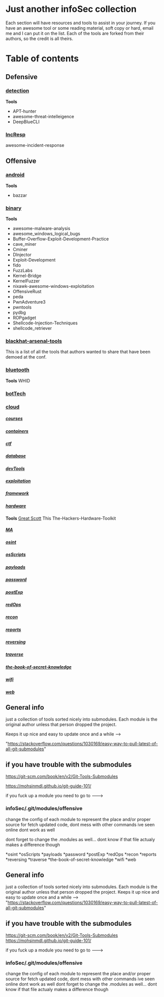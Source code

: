 # Just another infoSec collection

Each section will have resources and tools to assist in your journey. If you have an awesome tool or some reading material, soft copy or hard, email me and I can put it on the list. Each of the tools are forked from their authors, so the credit is all theirs.


# Table of contents

## Defensive

### [detection](./defensive/detection)

**Tools**

- APT-hunter
- awesome-threat-intelleigence
- DeepBlueCLI

### [IncResp](./defensive/IncResponse)

awesome-incident-response

## Offensive

### [android](./offense/android)

**Tools**

- bazzar

### [binary](./offense/binary)

**Tools**
- awesome-malware-analysis
- awesome_windows_logical_bugs
- Buffer-Overflow-Exploit-Development-Practice
- cave_miner
- Cminer
- DInjector
- Exploit-Development
- fido
- FuzzLabs
- Kernel-Bridge
- KernelFuzzer
- nixawk-awesome-windows-exploitation
- OffensiveRust
- peda
- PwnAdventure3
- pwntools
- pydbg
- ROPgadget
- Shellcode-Injection-Techniques
- shellcode_retriever

### [blackhat-arsenal-tools](./offense/blackhat-arsenal-tools)

This is a list of all the tools that authors wanted to share that have been demoed at the conf.

### [bluetooth](./offense/bluetooth)

**Tools**
WHID

### [botTech](./offense/botTech)

### [cloud](./offense/cloud)

##### [courses](./offense/courses)

##### [containers](./offense/containers)

##### [ctf](./offense/ctf)

##### [database](./offense/database)

##### [devTools](./offense/devTools)

##### [exploitation](./offense/exploitation)

##### [framework](./offense/framework)

##### [hardware](./offense/hardware)

**Tools**
[Great Scott](https://greatscottgadgets.com/)
This 
The-Hackers-Hardware-Toolkit

##### [MA](./offense/MA)

##### [osint](./offense/osint)

##### [osScripts](./offense/osScripts)

##### [payloads](./offense/payloads)

##### [password](./offense/password)

##### [postExp](./offense/postExp)

##### [redOps](./offense/redOps)

##### [recon](./offense/recon)

##### [reports](./offense/reports)

##### [reversing](./offense/reversing)

##### [traverse](./offense/traverse)

##### [the-book-of-secret-knowledge](./offense/the-book-of-secret-knowledge)

##### [wifi](./offense/wifi)

##### [web](./offense/web)

## General info

just a collection of tools sorted nicely into submodules. Each module is the original author unless that person dropped the project.

Keeps it up nice and easy to update once and a while -->

"https://stackoverflow.com/questions/1030169/easy-way-to-pull-latest-of-all-git-submodules"

## if you have trouble with the submodules

https://git-scm.com/book/en/v2/Git-Tools-Submodules

https://mohsinmdl.github.io/git-guide-101/

if you fuck up a module you need to go to --->

### infoSec/.git/modules/offensive

change the config of each module to represent the place and/or proper source for fetch updated code, dont mess with other commands ive seen online dont work as well

dont forget to change the .modules as well... dont know if that file actualy makes a difference though

*osint
*osScripts
*payloads
*password
*postExp
*redOps
*recon
*reports
*reversing
*traverse
*the-book-of-secret-knowledge
*wifi
\*web

## General info

just a collection of tools sorted nicely into submodules. Each module is the original author unless that person dropped the project.
Keeps it up nice and easy to update once and a while -->
"https://stackoverflow.com/questions/1030169/easy-way-to-pull-latest-of-all-git-submodules"

## if you have trouble with the submodules

https://git-scm.com/book/en/v2/Git-Tools-Submodules
https://mohsinmdl.github.io/git-guide-101/

if you fuck up a module you need to go to --->

### infoSec/.git/modules/offensive

change the config of each module to represent the place and/or proper source for fetch updated code, dont mess with other commands ive seen online dont work as well
dont forget to change the .modules as well... dont know if that file actualy makes a difference though
